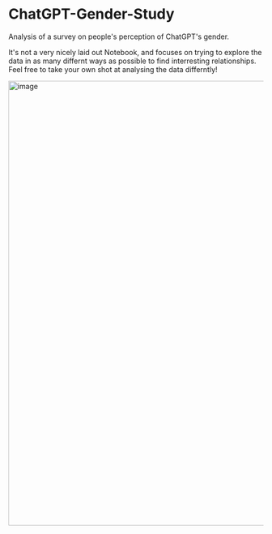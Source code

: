 # ChatGPT-Gender-Study
Analysis of a survey on people's perception of ChatGPT's gender.

It's not a very nicely laid out Notebook, and focuses on trying to explore the data in as many differnt ways as possible to find interresting relationships. Feel free to take your own shot at analysing the data differntly!

<img width="878" alt="image" src="https://github.com/SuperZooper3/ChatGPT-Gender-Study/assets/54122151/ed531695-f4bd-4aa1-ae7a-05f0c96e34a5">

